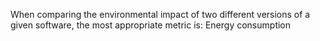 When comparing the environmental impact of two different versions of a given software, the most appropriate metric is: Energy consumption